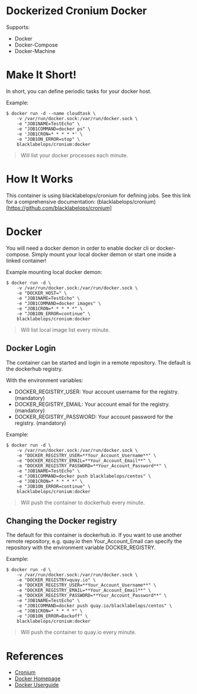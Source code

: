 # Dockerized Cronium Docker

Supports:

* Docker
* Docker-Compose
* Docker-Machine

# Make It Short!

In short, you can define periodic tasks for your docker host.

Example:

~~~~
$ docker run -d --name cloudtask \
    -v /var/run/docker.sock:/var/run/docker.sock \
    -e "JOB1NAME=TestEcho" \
    -e "JOB1COMMAND=docker ps" \
    -e 'JOB1CRON=* * * * *' \
    -e "JOB1ON_ERROR=stop" \
    blacklabelops/cronium:docker
~~~~

> Will list your docker processes each minute.

# How It Works

This container is using blacklabelops/cronium for defining jobs. See this link for a comprehensive documentation: (blacklabelops/cronium)[https://github.com/blacklabelops/cronium]

# Docker

You will need a docker demon in order to enable docker cli or docker-compose. Simply mount your local docker demon or start one inside a linked container!

Example mounting local docker demon:

~~~~
$ docker run -d \
    -v /var/run/docker.sock:/var/run/docker.sock \
    -e "DOCKER_HOST=" \
    -e "JOB1NAME=TestEcho" \
    -e "JOB1COMMAND=docker images" \
    -e "JOB1CRON=* * * * *" \
    -e "JOB1ON_ERROR=continue" \
    blacklabelops/cronium:docker
~~~~

> Will list local image list every minute.

## Docker Login

The container can be started and login in a remote repository. The default is the dockerhub registry.

With the environment variables:

* DOCKER_REGISTRY_USER: Your account username for the registry. (mandatory)
* DOCKER_REGISTRY_EMAIL: Your account email for the registry. (mandatory)
* DOCKER_REGISTRY_PASSWORD: Your account password for the registry. (mandatory)

Example:

~~~~
$ docker run -d \
    -v /var/run/docker.sock:/var/run/docker.sock \
    -e "DOCKER_REGISTRY_USER=**Your_Account_Username**" \
    -e "DOCKER_REGISTRY_EMAIL=**Your_Account_Email**" \
    -e "DOCKER_REGISTRY_PASSWORD=**Your_Account_Password**" \
    -e "JOB1NAME=TestEcho" \
    -e "JOB1COMMAND=docker push blacklabelops/centos" \
    -e "JOB1CRON=* * * * *" \
    -e "JOB1ON_ERROR=continue" \
    blacklabelops/cronium:docker
~~~~

> Will push the container to dockerhub every minute.

## Changing the Docker registry

The default for this container is dockerhub.io. If you want to use another remote repository, e.g. quay.io then Your_Account_Email can specify the repository with the environment variable DOCKER_REGISTRY.

Example:

~~~~
$ docker run -d \
    -v /var/run/docker.sock:/var/run/docker.sock \
    -e "DOCKER_REGISTRY=quay.io" \
    -e "DOCKER_REGISTRY_USER=**Your_Account_Username**" \
    -e "DOCKER_REGISTRY_EMAIL=**Your_Account_Email**" \
    -e "DOCKER_REGISTRY_PASSWORD=**Your_Account_Password**" \
    -e "JOB1NAME=TestEcho" \
    -e "JOB1COMMAND=docker push quay.io/blacklabelops/centos" \
    -e "JOB1CRON=* * * * *" \
    -e "JOB1ON_ERROR=Backoff" \
    blacklabelops/cronium:docker
~~~~

> Will push the container to quay.io every minute.

# References

* [Cronium](https://github.com/blacklabelops/cronium)
* [Docker Homepage](https://www.docker.com/)
* [Docker Userguide](https://docs.docker.com/userguide/)
